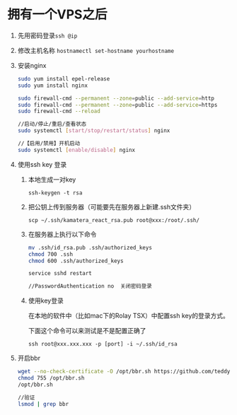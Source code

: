 # 拥有一个VPS之后

1. 先用密码登录`ssh @ip`

2. 修改主机名称 `hostnamectl set-hostname yourhostname`

3. 安装nginx

   ```bash
   sudo yum install epel-release
   sudo yum install nginx
   
   sudo firewall-cmd --permanent --zone=public --add-service=http 
   sudo firewall-cmd --permanent --zone=public --add-service=https
   sudo firewall-cmd --reload
   
   //启动/停止/重启/查看状态
   sudo systemctl [start/stop/restart/status] nginx
   
   //【启用/禁用】开机启动
   sudo systemctl [enable/disable] nginx
   
   ```

4. 使用ssh key 登录

   1. 本地生成一对key

      `ssh-keygen -t rsa`

   2. 把公钥上传到服务器（可能要先在服务器上新建.ssh文件夹）

      `scp ~/.ssh/kamatera_react_rsa.pub root@xxx:/root/.ssh/`

   3. 在服务器上执行以下命令

      ```bash
      mv .ssh/id_rsa.pub .ssh/authorized_keys
      chmod 700 .ssh
      chmod 600 .ssh/authorized_keys
      
      service sshd restart
      
      //PasswordAuthentication no  关闭密码登录
      ```

   4. 使用key登录

      在本地的软件中（比如mac下的Rolay TSX）中配置ssh key的登录方式。

      下面这个命令可以来测试是不是配置正确了

      `ssh root@xxx.xxx.xxx -p [port] -i ~/.ssh/id_rsa`

5. 开启bbr

   ```bash
   wget --no-check-certificate -O /opt/bbr.sh https://github.com/teddysun/across/raw/master/bbr.sh
   chmod 755 /opt/bbr.sh
   /opt/bbr.sh
   
   //验证
   lsmod | grep bbr
   ```

   
